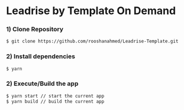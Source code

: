 # Leadrise by Template On Demand

### 1) Clone Repository

```bash
$ git clone https://github.com/rooshanahmed/Leadrise-Template.git
```

### 2) Install dependencies

```bash
$ yarn
```

### 2) Execute/Build the app

```bash
$ yarn start // start the current app
$ yarn build // build the current app
```
